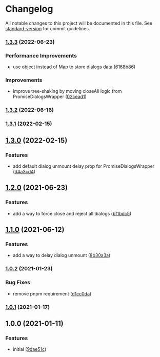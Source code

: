 # Changelog

All notable changes to this project will be documented in this file. See [standard-version](https://github.com/conventional-changelog/standard-version) for commit guidelines.

### [1.3.3](https://github.com/Djaler/vue-promise-dialogs/compare/v1.3.2...v1.3.3) (2022-06-23)


### Performance Improvements

* use object instead of Map to store dialogs data ([6168b86](https://github.com/Djaler/vue-promise-dialogs/commit/6168b86013223df3968fd27c44810207134b33a8))


### Improvements

* improve tree-shaking by moving closeAll logic from PromiseDialogsWrapper ([02cead1](https://github.com/Djaler/vue-promise-dialogs/commit/02cead1d80d9dcf9ee096057cdbf6db1634f9c23))

### [1.3.2](https://github.com/Djaler/vue-promise-dialogs/compare/v1.3.1...v1.3.2) (2022-06-16)

### [1.3.1](https://github.com/Djaler/vue-promise-dialogs/compare/v1.3.0...v1.3.1) (2022-02-15)

## [1.3.0](https://github.com/Djaler/vue-promise-dialogs/compare/v1.2.0...v1.3.0) (2022-02-15)


### Features

* add default dialog unmount delay prop for PromiseDialogsWrapper ([d4a3cd4](https://github.com/Djaler/vue-promise-dialogs/commit/d4a3cd4a40b56e1224a028ec69d4c16b1fe27cbc))

## [1.2.0](https://github.com/Djaler/vue-promise-dialogs/compare/v1.1.0...v1.2.0) (2021-06-23)


### Features

* add a way to force close and reject all dialogs ([bf1bdc5](https://github.com/Djaler/vue-promise-dialogs/commit/bf1bdc5b7f3bfbe9fcea8866e463d8611901fb3c))

## [1.1.0](https://github.com/Djaler/vue-promise-dialogs/compare/v1.0.2...v1.1.0) (2021-06-12)


### Features

* add a way to delay dialog unmount ([8b30a3a](https://github.com/Djaler/vue-promise-dialogs/commit/8b30a3ac532025b13d1f1b8b9e9d98fe8e4cf15e))

### [1.0.2](https://github.com/Djaler/vue-promise-dialogs/compare/v1.0.1...v1.0.2) (2021-01-23)


### Bug Fixes

* remove pnpm requirement ([d1cc0da](https://github.com/Djaler/vue-promise-dialogs/commit/d1cc0da38bfd306a40e108678587247507d85f91))

### [1.0.1](https://github.com/Djaler/vue-promise-dialogs/compare/v1.0.0...v1.0.1) (2021-01-17)

## 1.0.0 (2021-01-11)


### Features

* initial ([9dae51c](https://github.com/Djaler/vue-promise-dialogs/commit/9dae51c9577a170d1328a77665d1a141303349e8))
